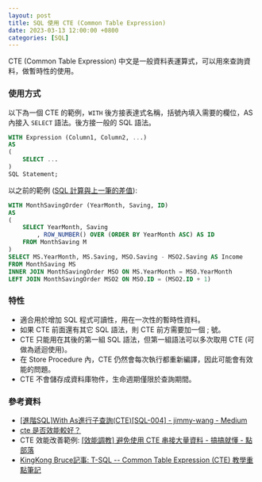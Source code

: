 ```yaml
---
layout: post
title: SQL 使用 CTE (Common Table Expression)
date: 2023-03-13 12:00:00 +0800
categories: [SQL]
---
```


CTE (Common Table Expression) 中文是一般資料表運算式，可以用來查詢資料，做暫時性的使用。

### 使用方式

以下為一個 CTE 的範例，`WITH` 後方接表達式名稱，括號內填入需要的欄位，AS 內接入 `SELECT` 語法。後方接一般的 SQL 語法。

``` sql
WITH Expression (Column1, Column2, ...)
AS
(
    SELECT ...
)
SQL Statement;
```

以之前的範例 ([SQL 計算與上一筆的差值](/SQL_Diff_With_Last_Record/)):

``` sql
WITH MonthSavingOrder (YearMonth, Saving, ID)
AS
(
    SELECT YearMonth, Saving
        , ROW_NUMBER() OVER (ORDER BY YearMonth ASC) AS ID 
    FROM MonthSaving M
)
SELECT MS.YearMonth, MS.Saving, MSO.Saving - MSO2.Saving AS Income
FROM MonthSaving MS
INNER JOIN MonthSavingOrder MSO ON MS.YearMonth = MSO.YearMonth
LEFT JOIN MonthSavingOrder MSO2 ON MSO.ID = (MSO2.ID + 1)
```

### 特性

- 適合用於增加 SQL 程式可讀性，用在一次性的暫時性資料。
- 如果 CTE 前面還有其它 SQL 語法，則 CTE 前方需要加一個 ; 號。
- CTE 只能用在其後的第一組 SQL 語法，但第一組語法可以多次取用 CTE (可做為遞迴使用)。
- 在 Store Procedure 內，CTE 仍然會每次執行都重新編譯，因此可能會有效能的問題。
- CTE 不會儲存成資料庫物件，生命週期僅限於查詢期間。

### 參考資料

- [[進階SQL]With As進行子查詢(CTE)[SQL-004] - jimmy-wang - Medium](https://medium.com/jimmy-wang/e045147f0317)
- [cte 是否效能較好？](https://social.technet.microsoft.com/Forums/zh-TW/6e4a7765-ab2d-4525-b9b6-59671a553a5d/cte-?forum=sqlservermanagementzhcht)
- CTE 效能改善範例: [[效能調教] 避免使用 CTE 串接大量資料 - 搞搞就懂 - 點部落](https://dotblogs.com.tw/wasichris/2017/06/30/121505)
- [KingKong Bruce記事: T-SQL -- Common Table Expression (CTE) 教學重點筆記](https://blog.kkbruce.net/2011/01/t-sql-common-table-expression-cte.html#.WTMIFWh95OT)